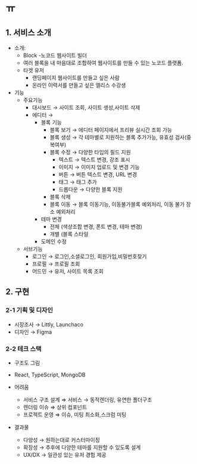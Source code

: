 # ㅠ
## 1. 서비스 소개

- 소개:
    - Block -노코드 웹사이트 빌더
    - 여러 블록을 내 마음대로 조합하여 웹사이트를 만들 수 있는 노코드 플랫폼.
    - 타겟 유저
        - 랜딩페이지 웹사이트를 만들고 싶은 사람
        - 온라인 이력서를 만들고 싶은 엘리스 수강생
- 기능
    - 주요기능
        - 대시보드 → 사이트 조회, 사이트 생성,사이트 삭제
        - 에디터 →
            - 블록 기능
                - 블록 보기 → 에디터 페이지에서 프리뷰 실시간 조회 가능
                - 블록 생성 → 각 테마별로 지원하는 블록 추가가능, 유효성 검사(중복여부)
                - 블록 수정 → 다양한 타입의 필드 지원
                    - 텍스트 → 텍스트 변경, 강조 표시
                    - 이미지 → 이미지 업로드 및 변경 기능
                    - 버튼 → 버튼 텍스트 변경, URL 변경
                    - 태그 → 태그 추가
                    - 드롭다운 → 다양한 블록 지원
                - 블록 삭제
                - 블록 이동 → 블록 이동기능, 이동불가블록 예외처리, 이동 불가 장소 예외처리
            - 테마 변경
                - 전체 (색상조합 변경, 폰트 변경, 테마 변경)
                - 개별 (블록 스타일
            - 도메인 수정
    - 서브기능
        - 로그인 → 로그인,소셜로그인, 회원가입,비밀번호찾기
        - 프로필  → 프로필 조회
        - 어드민 → 유저, 사이트 목록 조회

## 2. 구현

### 2-1 기획 및 디자인

- 시장조사 → Littly, Launchaco
- 디자인 → Figma

### 2-2 테크 스택

- 구조도 그림
- React, TypeScript, MongoDB

- 어려움
    - 서비스 구조 설계  ⇒ 서비스 → 동적렌더링, 유연한 폴더구조
    - 렌더링 이슈 ⇒ 상위 컴포넌트
    - 프로젝트 운영 ⇒ 이슈, 미팅 최소화,스크럼 미팅

- 결과물
    - 다양성 → 원하는대로 커스터마이징
    - 확장성 → 추후에 다양한 테마를 지원할 수 있도록 설계
    - UX/DX → 일관성 있는 유저 경험 제공
